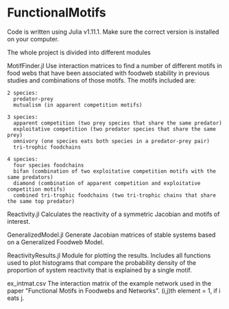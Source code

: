# FunctionalMotifs
Code is written using Julia v1.11.1. Make sure the correct version is installed on your computer. 

The whole project is divided into different modules

MotifFinder.jl
    Use interaction matrices to find a number of different motifs in food webs that have been associated with foodweb stability in previous studies and combinations of those motifs. 
    The motifs included are:
    
    2 species:
      predator-prey
      mutualism (in apparent competition motifs)
    
    3 species:
      apparent competition (two prey species that share the same predator)
      exploitative competition (two predator species that share the same prey)
      omnivory (one species eats both species in a predator-prey pair)
      tri-trophic foodchains
    
    4 species:
      four species foodchains
      bifan (combination of two exploitative competition motifs with the same predators)
      diamond (combination of apparent competition and exploitative competition motifs)
      combined tri-trophic foodchains (two tri-trophic chains that share the same top predator)

Reactivity.jl
    Calculates the reactivity of a symmetric Jacobian and motifs of interest.

GeneralizedModel.jl
    Generate Jacobian matrices of stable systems based on a Generalized Foodweb Model.

ReactivityResults.jl
    Module for plotting the results. Includes all functions used to plot histograms that compare the probability density of the proportion of system reactivity that is explained by a single motif.

ex_intmat.csv
    The interaction matrix of the example network used in the paper "Functional Motifs in Foodwebs and Networks". (i,j)th element = 1, if i eats j.
